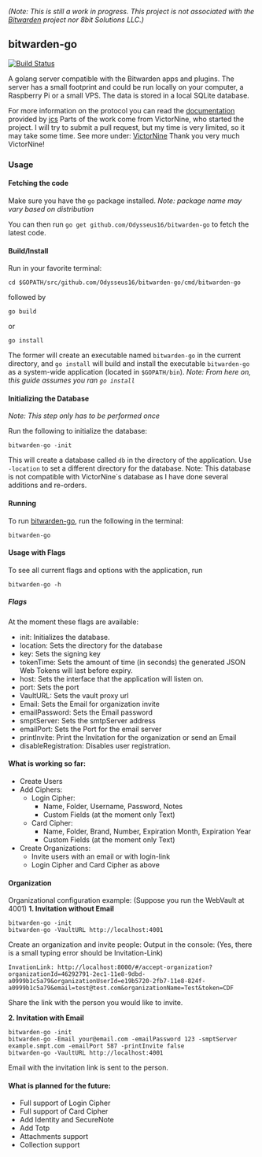 *(Note: This is still a work in progress.
This project is not associated with the
[Bitwarden](https://bitwarden.com/)
project nor 8bit Solutions LLC.)*

## bitwarden-go

[![Build Status](https://travis-ci.org/Odysseus16/bitwarden-go.svg?branch=master)](https://travis-ci.org/Odysseus16/bitwarden-go)

A golang server compatible with the Bitwarden apps and plugins. The server has a small footprint and could be run locally on your computer, a Raspberry Pi or a small VPS. The data is stored in a local SQLite database.

For more information on the protocol you can read the [documentation](https://github.com/jcs/bitwarden-ruby/blob/master/API.md) provided by [jcs](https://github.com/jcs)
Parts of the work come from VictorNine, who started the project. I will try to submit a pull request, but my time is very limited, so it may take some time. See more under: [VictorNine](https://github.com/VictorNine/bitwarden-go)
Thank you very much VictorNine! 

### Usage
#### Fetching the code
Make sure you have the ```go``` package installed.
*Note: package name may vary based on distribution*

You can then run ```go get github.com/Odysseus16/bitwarden-go``` to fetch the latest code.

#### Build/Install
Run in your favorite terminal:
```
cd $GOPATH/src/github.com/Odysseus16/bitwarden-go/cmd/bitwarden-go
```
followed by
```
go build
```
or
```
go install
```
The former will create an executable named ```bitwarden-go``` in the current directory, and ```go install``` will build and install the executable ```bitwarden-go``` as a system-wide application (located in ```$GOPATH/bin```).
*Note: From here on, this guide assumes you ran ```go install```*

#### Initializing the Database
*Note: This step only has to be performed once*

Run the following to initialize the database:
```
bitwarden-go -init
```
This will create a database called ```db``` in the directory of the application. Use `-location` to set a different directory for the database.
Note: This database is not compatible with VictorNine´s database as I have done several additions and re-orders.

#### Running
To run [bitwarden-go](https://github.com/Odysseus16/bitwarden-go), run the following in the terminal:
```
bitwarden-go
```

#### Usage with Flags
To see all current flags and options with the application, run
```
bitwarden-go -h
```

##### Flags
At the moment these flags are available:
- init: Initializes the database.
- location: Sets the directory for the database
- key: Sets the signing key
- tokenTime: Sets the amount of time (in seconds) the generated JSON Web Tokens will last before expiry.
- host: Sets the interface that the application will listen on.
- port: Sets the port
- VaultURL: Sets the vault proxy url
- Email: Sets the Email for organization invite
- emailPassword: Sets the Email password
- smptServer: Sets the smtpServer address
- emailPort: Sets the Port for the email server
- printInvite: Print the Invitation for the organization or send an Email
- disableRegistration: Disables user registration.


#### What is working so far:
- Create Users
- Add Ciphers:
    - Login Cipher:
        - Name, Folder, Username, Password, Notes
        - Custom Fields (at the moment only Text)
    - Card Cipher:
        - Name, Folder, Brand, Number, Expiration Month, Expiration Year
        - Custom Fields (at the moment only Text)
- Create Organizations:
    - Invite users with an email or with login-link
    - Login Cipher and Card Cipher as above

#### Organization
Organizational configuration example: (Suppose you run the WebVault at 4001)
**1.  Invitation without Email**
```
bitwarden-go -init
bitwarden-go -VaultURL http://localhost:4001
```
Create an organization and invite people:
Output in the console:  (Yes, there is a small typing error should be Invitation-Link)
```
InvationLink: http://localhost:8000/#/accept-organization?organizationId=46292791-2ec1-11e8-9dbd-a0999b1c5a79&organizationUserId=e19b5720-2fb7-11e8-824f-a0999b1c5a79&email=test@test.com&organizationName=Test&token=CDF
```
Share the link with the person you would like to invite. 

**2.  Invitation with Email**
```
bitwarden-go -init
bitwarden-go -Email your@email.com -emailPassword 123 -smptServer example.smpt.com -emailPort 587 -printInvite false
bitwarden-go -VaultURL http://localhost:4001
```
Email with the invitation link is sent to the person. 

#### What is planned for the future:
- Full support of Login Cipher
- Full support of Card Cipher
- Add Identity and SecureNote
- Add Totp
- Attachments support
- Collection support



